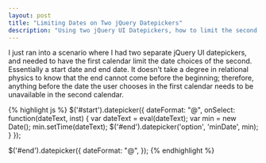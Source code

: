 ```yaml
---
layout: post
title: "Limiting Dates on Two jQuery Datepickers"
description: "Using two jQuery UI Datepickers, how to limit the second calendar so the end cannot come before the beginning."
---
```


I just ran into a scenario where I had two separate jQuery UI datepickers, and needed to have the first calendar limit the date choices of the second. Essentially a start date and end date. It doesn't take a degree in relational physics to know that the end cannot come before the beginning; therefore, anything before the date the user chooses in the first calendar needs to be unavailable in the second calendar.

{% highlight js %}
$('#start').datepicker({
	dateFormat: "@",
	onSelect: function(dateText, inst) {
		var dateText = eval(dateText);
		var min = new Date();
		min.setTime(dateText);
		$('#end').datepicker('option', 'minDate', min);
	}
});

$('#end').datepicker({
	dateFormat: "@",
});
{% endhighlight %}